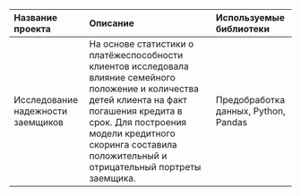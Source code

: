 | Название проекта | Описание | Используемые библиотеки |
| :-------------------- | :--------------------- |:---------------------------|
| Исследование надежности заемщиков | На основе статистики о платёжеспособности клиентов исследовала влияние семейного положение и количества детей клиента на факт погашения кредита в срок. Для построения модели кредитного скоринга составила положительный и отрицательный портреты заемщика.| Предобработка данных, Python, Pandas |
